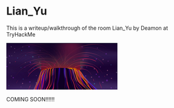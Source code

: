 # Lian_Yu
This is a writeup/walkthrough of the room Lian_Yu by Deamon at TryHackMe

![alt_text](lianyu/lianyu.png "image_tooltip")

COMING SOON!!!!!!
